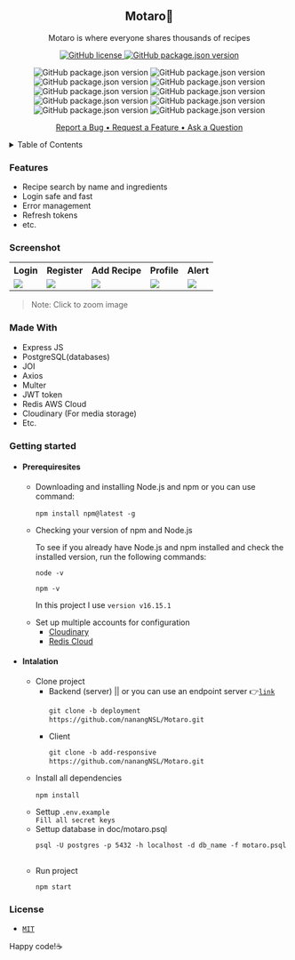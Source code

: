 <h2 align="center">Motaro🦄</h2>
<p align="center">Motaro is where everyone shares thousands of recipes</p>
<p align="center"><a href="https://github.com/bug-hunter-squad/client/blob/main/LICENSE"><img alt="GitHub license" src="https://img.shields.io/github/license/bug-hunter-squad/backend"> <img alt="GitHub package.json version" src="https://img.shields.io/github/package-json/v/bug-hunter-squad/client?color=277BC0"></a></p>
<p align="center"><img alt="GitHub package.json version" src="https://img.shields.io/badge/postgres-%23316192.svg?style=for-the-badge&logo=postgresql&logoColor=white">
<img alt="GitHub package.json version" src="https://img.shields.io/badge/redis-%23DD0031.svg?style=for-the-badge&logo=redis&logoColor=white">
<img alt="GitHub package.json version" src="https://img.shields.io/badge/Trello-%23026AA7.svg?style=for-the-badge&logo=Trello&logoColor=white">
<img alt="GitHub package.json version" src="https://img.shields.io/badge/express.js-%23404d59.svg?style=for-the-badge&logo=express&logoColor=%2361DA">
<img alt="GitHub package.json version" src="https://img.shields.io/badge/JWT-black?style=for-the-badge&logo=JSON%20web%20tokens">
<img alt="GitHub package.json version" src="https://img.shields.io/badge/NPM-%23000000.svg?style=for-the-badge&logo=npm&logoColor=white">
<img alt="GitHub package.json version" src="https://img.shields.io/badge/node.js-6DA55F?style=for-the-badge&logo=node.js&logoColor=white">
<img alt="GitHub package.json version" src="https://img.shields.io/badge/heroku-%23430098.svg?style=for-the-badge&logo=heroku&logoColor=white)">
<img alt="GitHub package.json version" src="https://img.shields.io/badge/Visual%20Studio-5C2D91.svg?style=for-the-badge&logo=visual-studio&logoColor=white">
<img alt="GitHub package.json version" src="https://img.shields.io/badge/javascript-%23323330.svg?style=for-the-badge&logo=javascript&logoColor=%23F7DF1E"></p>
<p align="center">
<a href="https://github.com/nanangNSL/Motaro/issues/1">Report a Bug • </a>
<a href="https://github.com/nanangNSL/Motaro/issues/2">Request a Feature • </a>
<a href="https://github.com/nanangNSL/Motaro/issues/3">Ask a Question</a></p>


<details>
<summary>Table of Contents</summary>
<br/>
  
* [Features](#feature)
* [Screenshoot](#screen)
* [Made with](#built)
* [Getting Started](#getting)
  * [Prerequisites](#Prerequisites)
  * [Installation](#Installation)
* [License](#License)
</details>
<h3 id=feature>Features</h3>
<ul>
<li>Recipe search by name and ingredients</li>
<li>Login safe and fast</li>
<li>Error management</li>
<li>Refresh tokens</li>
  <li>etc.</li>
</ul>

<h3 id=screen>Screenshot</h3>

<table>
  <tr>
    <th>Login</th>
    <th>Register</th>
    <th>Add Recipe</th>
     <th>Profile</th>
      <th>Alert</th>
  </tr>
  <tr>
    <td><img src="https://user-images.githubusercontent.com/45787278/190203782-b7d5eb80-8977-49d8-947b-d7f89ef452a7.png" /></td>
    <td><img src="https://user-images.githubusercontent.com/45787278/190203797-da0d04ab-b3dd-4f76-8299-0245df8c38b3.png" /></td>
    <td><img src="https://user-images.githubusercontent.com/45787278/190203797-da0d04ab-b3dd-4f76-8299-0245df8c38b3.png" /></td>
      <td><img src="https://user-images.githubusercontent.com/45787278/190203808-4246e777-2490-432a-b412-3d6d29aaf737.png" /></td>
      <td><img src="https://user-images.githubusercontent.com/45787278/190203814-b8f70054-b340-4028-ba85-dee0d50b1574.png" /></td>
  </tr>
</table>
<blockquote>Note: Click to zoom image</blockquote>



<h3 id=built>Made With</h3>
<ul>
  <li>Express JS</li>
   <li>PostgreSQL(databases)</li>
   <li>JOI</li>
   <li>Axios</li>
   <li>Multer</li>
   <li>JWT token</li>
   <li>Redis AWS Cloud</li>
  <li>Cloudinary (For media storage)</li>
  <li>Etc.</li>
</ul>
<h3 id=getting>Getting started</h3>
<ul>
   <li>
     <h4 id=Prerequisites>Prerequiresites</h4>
     <ul>
       <li>Downloading and installing Node.js and npm or you can use command:</li>
       <pre><code>npm install npm@latest -g</code> </pre>
       <li>Checking your version of npm and Node.js</li>
       <p>To see if you already have Node.js and npm installed and check the installed version, run the following commands:</p>
       <pre><code>node -v</code></pre>
        <pre><code>npm -v</code></pre>
       <p>In this project I use <code>version v16.15.1</code></p> 
       <li>Set up multiple accounts for configuration
       <ul>
         <li><a href="https://cloudinary.com/">Cloudinary<a></li>
         <li><a href="https://app.redislabs.com/#/login">Redis Cloud<a></li>
         </ul>
       </li>
     </ul>
  </li>
  <li>
     <h4 id=Installation>Intalation</h4>
      <ul>
        <li>Clone project
          <ul>
             <li>Backend (server) || or you can use an endpoint server 👉<code><a href="https://motaro.herokuapp.com">link<a></code> 
             <pre><code>git clone -b deployment https://github.com/nanangNSL/Motaro.git</code> </pre>
             </li>
            <li>Client
             <pre><code>git clone -b add-responsive https://github.com/nanangNSL/Motaro.git</code> </pre>
             </li>
          </ul>
        </li>
        <li>Install all dependencies
             <pre><code>npm install</code> </pre>
            </li>
       <li>Settup <code>.env.example</code></li>
         <code>Fill all secret keys</code>
          <li>Settup database in doc/motaro.psql </li>
             <pre><code>psql -U postgres -p 5432 -h localhost -d db_name -f motaro.psql</code> </pre>
         <li>Run project</li>
            <pre><code>npm start</code></pre>
      </ul>
   </li>
</ul> 
    
<h3 id=License>License</h3>
<ul>
  <li><code><a href="https://github.com/nanangNSL/Motaro/blob/main/LICENSE">MIT</a></code></li>
</ul>
<p>Happy code!☕</p>

